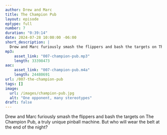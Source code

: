 ```yaml
---
author: Drew and Marc
title: The Champion Pub
layout: episode
eptype: full
number: 7 
duration: "0:39:14"
date: 2024-07-28 10:00:00 -06:00 
short_description: |
  Drew and Marc furiously smash the flippers and bash the targets on The Champion Pub, a truly unique pinball machine.  But who will wear the belt at the end of the night?
mp3:
    asset_link: "007-champion-pub.mp3"
    length: 33398473
aac:
    asset_link: "007-champion-pub.m4a"
    length: 24480691
url: /007-the-champion-pub
tags: []
image: 
  url: /images/champion-pub.jpg
  alt: "One opponent, many stereotypes"
draft: false
---
```


Drew and Marc furiously smash the flippers and bash the targets on The Champion Pub, a truly unique pinball machine.  But who will wear the belt at the end of the night?